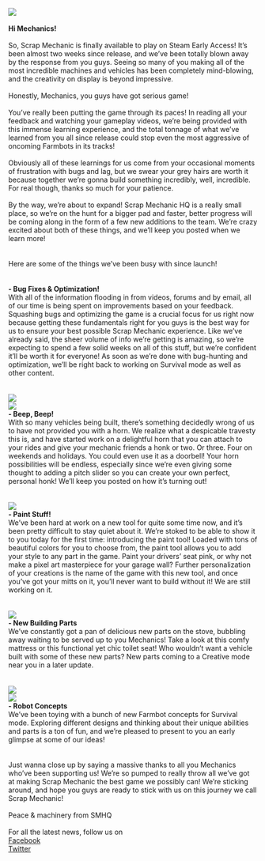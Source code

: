 ![](http://www.scrapmechanic.com/media/1077/devblog-mal.png)<br/>
<br/>
**Hi Mechanics!**<br/>
<br/>
So, Scrap Mechanic is finally available to play on Steam Early Access! It’s been almost two weeks since release, and we’ve been totally blown away by the response from you guys. Seeing so many of you making all of the most incredible machines and vehicles has been completely mind-blowing, and the creativity on display is beyond impressive.<br/>
<br/>
Honestly, Mechanics, you guys have got serious game!<br/>
<br/>
You’ve really been putting the game through its paces! In reading all your feedback and watching your gameplay videos, we’re being provided with this immense learning experience, and the total tonnage of what we’ve learned from you all since release could stop even the most aggressive of oncoming Farmbots in its tracks!<br/>
<br/>
Obviously all of these learnings for us come from your occasional moments of frustration with bugs and lag, but we swear your grey hairs are worth it because together we’re gonna build something incredibly, well, incredible. For real though, thanks so much for your patience.<br/>
<br/>
By the way, we’re about to expand! Scrap Mechanic HQ is a really small place, so we’re on the hunt for a bigger pad and faster, better progress will be coming along in the form of a few new additions to the team. We’re crazy excited about both of these things, and we’ll keep you posted when we learn more!<br/>
<br/>
<br/>
Here are some of the things we’ve been busy with since launch!<br/>
<br/>
<br/>
**- Bug Fixes & Optimization!**<br/>
With all of the information flooding in from videos, forums and by email, all of our time is being spent on improvements based on your feedback. Squashing bugs and optimizing the game is a crucial focus for us right now because getting these fundamentals right for you guys is the best way for us to ensure your best possible Scrap Mechanic experience. Like we’ve already said, the sheer volume of info we’re getting is amazing, so we’re expecting to spend a few solid weeks on all of this stuff, but we’re confident it’ll be worth it for everyone! As soon as we’re done with bug-hunting and optimization, we’ll be right back to working on Survival mode as well as other content.<br/>
<br/>
<br/>
![](http://www.scrapmechanic.com/media/1072/horn.png?width=966px&height=576px)<br/>
![](http://www.scrapmechanic.com/media/1073/horn2.png?width=963px&height=603px)<br/>
**- Beep, Beep!**<br/>
With so many vehicles being built, there’s something decidedly wrong of us to have not provided you with a horn. We realize what a despicable travesty this is, and have started work on a delightful horn that you can attach to your rides and give your mechanic friends a honk or two. Or three. Four on weekends and holidays. You could even use it as a doorbell! Your horn possibilities will be endless, especially since we’re even giving some thought to adding a pitch slider so you can create your own perfect, personal honk! We’ll keep you posted on how it’s turning out!<br/>
<br/>
<br/>
![](http://www.scrapmechanic.com/media/1071/paint-tool.png?width=965px&height=542px)<br/>
**- Paint Stuff!**<br/>
We’ve been hard at work on a new tool for quite some time now, and it’s been pretty difficult to stay quiet about it. We’re stoked to be able to show it to you today for the first time: introducing the paint tool! Loaded with tons of beautiful colors for you to choose from, the paint tool allows you to add your style to any part in the game. Paint your drivers’ seat pink, or why not make a pixel art masterpiece for your garage wall? Further personalization of your creations is the name of the game with this new tool, and once you’ve got your mitts on it, you’ll never want to build without it! We are still working on it.<br/>
<br/>
<br/>
![](http://www.scrapmechanic.com/media/1074/new-props.png?width=970px&height=607px)<br/>
**- New Building Parts**<br/>
We’ve constantly got a pan of delicious new parts on the stove, bubbling away waiting to be served up to you Mechanics! Take a look at this comfy mattress or this functional yet chic toilet seat! Who wouldn’t want a vehicle built with some of these new parts? New parts coming to a Creative mode near you in a later update.<br/>
<br/>
 <br/>
![](http://www.scrapmechanic.com/media/1075/robot1.png?width=1010px&height=513px)<br/>
![](http://www.scrapmechanic.com/media/1076/robot2.png?width=1004px&height=510px)<br/>
**- Robot Concepts**<br/>
We’ve been toying with a bunch of new Farmbot concepts for Survival mode. Exploring different designs and thinking about their unique abilities and parts is a ton of fun, and we’re pleased to present to you an early glimpse at some of our ideas!<br/>
<br/>
 <br/>
Just wanna close up by saying a massive thanks to all you Mechanics who’ve been supporting us! We’re so pumped to really throw all we’ve got at making Scrap Mechanic the best game we possibly can! We’re sticking around, and hope you guys are ready to stick with us on this journey we call Scrap Mechanic!<br/>
<br/>
Peace & machinery from SMHQ<br/>
<br/>
For all the latest news, follow us on <br/>
[Facebook](https://www.facebook.com/scrapmechanic/)<br/>
[Twitter](https://twitter.com/ScrapMechanic)